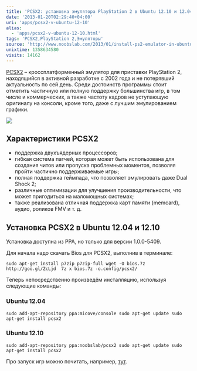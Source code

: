 ```yaml
---
title: 'PCSX2: установка эмулятора PlayStation 2 в Ubuntu 12.10 и 12.04'
date: '2013-01-20T02:29:40+04:00'
uri: 'apps/pcsx2-v-ubuntu-12-10'
alias: 
  - 'apps/pcsx2-v-ubuntu-12-10.html'
tags: 'PCSX2,PlayStation 2,Эмуляторы'
source: 'http://www.noobslab.com/2013/01/install-ps2-emulator-in-ubuntu.html'
unixtime: 1358634580
visits: 14162
---
```

[PCSX2](http://pcsx2.net/) – кроссплатформенный эмулятор для приставки PlayStation 2, находящийся в активной разработке с 2002 года и не потерявший актуальность по сей день. Среди достоинств программы стоит отметить частичную или полную поддержку большинства игр, в том числе и коммерческих, а также частоту кадров не уступающую оригиналу на консоли, кроме того, даже с лучшим эмулированием графики.

[![](img/2013/01/20/02-00/pcsx2-8396657112-o.jpg)](img/2013/01/20/02-00/pcsx2-8396657112-o.jpg)

## Характеристики PCSX2

*   поддержка двухъядерных процессоров;
*   гибкая система патчей, которая может быть использована для создания читов или пропуска проблемных моментов, позволяя пройти частично поддерживаемые игры;
*   полная поддержка геймпада, что позволяет эмулировать даже Dual Shock 2;
*   различные оптимизации для улучшения производительности, что может пригодиться на маломощных системах;
*   также реализована отличная поддержка карт памяти (memcard), аудио, роликов FMV и т. д.

## Установка PCSX2 в Ubuntu 12.04 и 12.10

Установка доступна из PPA, но только для версии 1.0.0-5409.

Для начала надо скачать Bios для PCSX2, выполнив в терминале:

```
sudo apt-get install p7zip p7zip-full wget -O bios.7z http://goo.gl/ZcLjd  7z x bios.7z -o.config/pcsx2/
```

Теперь непосредственно произведём инсталляцию, используя следующие команды:

### Ubuntu 12.04

```
sudo add-apt-repository ppa:micove/console sudo apt-get update sudo apt-get install pcsx2
```

### Ubuntu 12.10

```
sudo add-apt-repository ppa:noobslab/pcsx2 sudo apt-get update sudo apt-get install pcsx2
```

Про запуск игр можно почитать, например, [тут](http://rutracker.org/forum/viewtopic.php?t=3038051).
